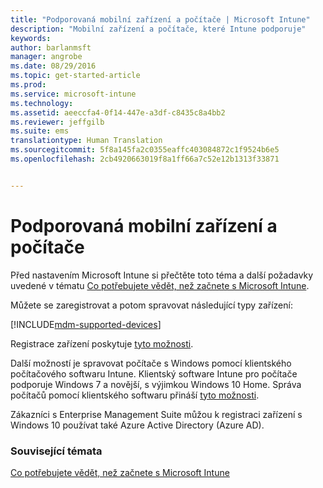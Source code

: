 ```yaml
---
title: "Podporovaná mobilní zařízení a počítače | Microsoft Intune"
description: "Mobilní zařízení a počítače, které Intune podporuje"
keywords: 
author: barlanmsft
manager: angrobe
ms.date: 08/29/2016
ms.topic: get-started-article
ms.prod: 
ms.service: microsoft-intune
ms.technology: 
ms.assetid: aeeccfa4-0f14-447e-a3df-c8435c8a4bb2
ms.reviewer: jeffgilb
ms.suite: ems
translationtype: Human Translation
ms.sourcegitcommit: 5f8a145fa2c0355eaffc403084872c1f9524b6e5
ms.openlocfilehash: 2cb4920663019f8a1ff66a7c52e12b1313f33871


---
```


# Podporovaná mobilní zařízení a počítače

Před nastavením Microsoft Intune si přečtěte toto téma a další požadavky uvedené v tématu [Co potřebujete vědět, než začnete s Microsoft Intune](what-to-know-before-you-start-microsoft-intune.md).

Můžete se zaregistrovat a potom spravovat následující typy zařízení:

[!INCLUDE[mdm-supported-devices](../includes/mdm-supported-devices.md)]

Registrace zařízení poskytuje [tyto možnosti](/Intune/get-started/choose-how-to-manage-devices).

Další možností je spravovat počítače s Windows pomocí klientského počítačového softwaru Intune. Klientský software Intune pro počítače podporuje Windows 7 a novější, s výjimkou Windows 10 Home. Správa počítačů pomocí klientského softwaru přináší [tyto možnosti](set-up-windows-device-management-with-microsoft-intune.md).

Zákazníci s Enterprise Management Suite můžou k registraci zařízení s Windows 10 používat také Azure Active Directory (Azure AD).

### Související témata
[Co potřebujete vědět, než začnete s Microsoft Intune](what-to-know-before-you-start-microsoft-intune.md)



<!--HONumber=Sep16_HO3-->


